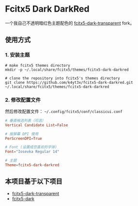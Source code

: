 # Fcitx5 Dark DarkRed

一个我自己不透明暗红色主题配色的 [fcitx5-dark-transparent](https://github.com/hosxy/fcitx5-dark-transparent) fork。

## 使用方式

### 1. 安装主题

```shell
# make fcitx5 themes directory
mkdir -p ~/.local/share/fcitx5/themes/fcitx5-dark-darkred

# clone the repository into fcitx5's themes directory
git clone https://github.com/k4yt3x/fcitx5-dark-darkred.git ~/.local/share/fcitx5/themes/fcitx5-dark-darkred
```

### 2. 修改配置文件

然后修改配置文件： `~/.config/fcitx5/conf/classicui.conf`

```conf
# 垂直候选列表（可选）
Vertical Candidate List=False

# 按屏幕 DPI 使用
PerScreenDPI=True

# Font (设置成您喜欢的字体)
Font="Iosevka Regular 14"

# 主题
Theme=fcitx5-dark-darkred
```

## 本项目基于以下项目

- [fcitx5-dark-transparent](https://github.com/hosxy/fcitx5-dark-transparent)
- [fcitx5-dark](https://github.com/evansan/fcitx5-dark)
